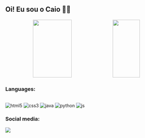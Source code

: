 ## Oi! Eu sou o Caio 👋🏻

####

<div align="center">
  <img height="180em" width="49%" src="https://github-readme-stats.vercel.app/api?username=caioantnio&show_icons=true&hide=stars,issues&theme=dark">
  <img height="180em" width="41%" src="https://github-readme-stats.vercel.app/api/top-langs/?username=caioantnio&layout=compact&theme=dark"/>
</div>

### Languages:

<div style="dislpay: inline_block"><br/>
<img alt="html5" src="https://img.shields.io/badge/HTML5-E34F26?style=for-the-badge&logo=html5&logoColor=white"/>
<img alt="css3" src="https://img.shields.io/badge/CSS3-1572B6?style=for-the-badge&logo=css3&logoColor=white"/>
<img alt="java" src="https://img.shields.io/badge/Java-ED8B00?style=for-the-badge&logo=openjdk&logoColor=white"/>
<img alt="python" src="https://img.shields.io/badge/Python-14354C?style=for-the-badge&logo=python&logoColor=white"/>
<img alt="js" src="https://img.shields.io/badge/JavaScript-323330?style=for-the-badge&logo=javascript&logoColor=F7DF1E"/>
</div>

### Social media:
<div>
  <a href="https://instagram.com/wspconno" target="_blank"><img src="https://img.shields.io/badge/-Instagram-%23E4405F?style=for-the-badge&logo=instagram&logoColor=white" target="_blank"></a>
</div>
